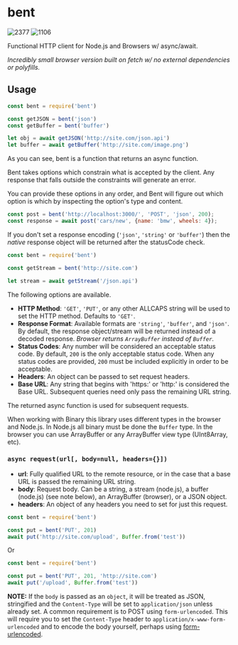 # bent

![2377](https://img.shields.io/badge/compiled%20bundle-2k-brightgreen) ![1106](https://img.shields.io/badge/gzipped%20bundle-1k-brightgreen)

Functional HTTP client for Node.js and Browsers w/ async/await.

*Incredibly small browser version built on fetch w/ no external dependencies or polyfills.*

## Usage

```javascript
const bent = require('bent')

const getJSON = bent('json')
const getBuffer = bent('buffer')

let obj = await getJSON('http://site.com/json.api')
let buffer = await getBuffer('http://site.com/image.png')
```

As you can see, bent is a function that returns an async function.

Bent takes options which constrain what is accepted by the client.
Any response that falls outside the constraints will generate an error.

You can provide these options in any order, and Bent will figure out which option is which by inspecting the option's type and content.
```javascript
const post = bent('http://localhost:3000/', 'POST', 'json', 200);
const response = await post('cars/new', {name: 'bmw', wheels: 4});
```

If you don't set a response encoding (`'json'`, `'string'` or `'buffer'`)
then the *native* response object will be returned after the statusCode check.

```javascript
const bent = require('bent')

const getStream = bent('http://site.com')

let stream = await getStream('/json.api')
```

The following options are available.

* **HTTP Method**: `'GET'`, `'PUT'`, or any other ALLCAPS string will be
  used to set the HTTP method. Defaults to `'GET'`.
* **Response Format**: Available formats are `'string'`, `'buffer'`, and
  `'json'`. By default, the response object/stream will be returned instead
  of a decoded response. *Browser returns `ArrayBuffer` instead of `Buffer`.*
* **Status Codes**: Any number will be considered an acceptable status code.
  By default, `200` is the only acceptable status code. When any status codes
  are provided, `200` must be included explicitly in order to be acceptable.
* **Headers**: An object can be passed to set request headers.
* **Base URL**: Any string that begins with 'https:' or 'http:' is
  considered the Base URL. Subsequent queries need only pass the remaining
  URL string.

The returned async function is used for subsequent requests.

When working with Binary this library uses different types in the browser and Node.js. In Node.js all binary must be done
the `Buffer` type. In the browser you can use ArrayBuffer or any ArrayBuffer view type (UInt8Array, etc).

### `async request(url[, body=null, headers={}])`

* **url**: Fully qualified URL to the remote resource, or in the case that a
  base URL is passed the remaining URL string.
* **body**: Request body. Can be a string, a stream (node.js), a buffer (node.js) (see note below),
  an ArrayBuffer (browser), or a JSON object.
* **headers**: An object of any headers you need to set for just this request.

```javascript
const bent = require('bent')

const put = bent('PUT', 201)
await put('http://site.com/upload', Buffer.from('test'))
```

Or


```javascript
const bent = require('bent')

const put = bent('PUT', 201, 'http://site.com')
await put('/upload', Buffer.from('test'))
```

**NOTE:** If the `body` is passed as an `object`, it will be treated
as JSON, stringified and the `Content-Type` will be set to `application/json`
unless already set.  A common requirement is to POST using `form-urlencoded`.
This will require you to set the `Content-Type` header to
`application/x-www-form-urlencoded` and to encode the body yourself,
perhaps using
[form-urlencoded](https://www.npmjs.com/package/form-urlencoded).
